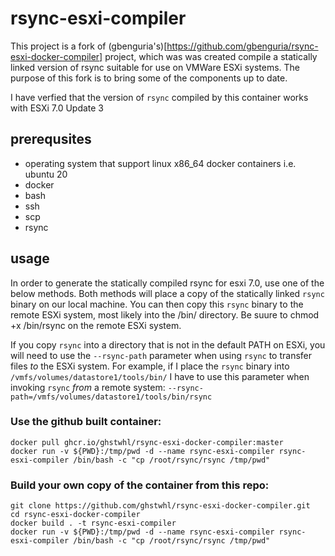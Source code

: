# rsync-esxi-compiler
This project is a fork of (gbenguria's)[https://github.com/gbenguria/rsync-esxi-docker-compiler] project, which was was created compile a statically linked version of rsync suitable for use on VMWare ESXi systems.  The purpose of this fork is to bring some of the components up to date.

I have verfied that the version of `rsync` compiled by this container works with ESXi 7.0 Update 3

## prerequsites

* operating system that support linux x86_64 docker containers i.e. ubuntu 20
* docker 
* bash
* ssh
* scp
* rsync

## usage
In order to generate the statically compiled rsync for esxi 7.0, use one of the below methods.  Both methods will place a copy of the statically linked `rsync` binary on our local machine.  You can then copy this `rsync` binary to the remote ESXi system, most likely into the /bin/ directory.  Be suure to chmod +x /bin/rsync on the remote ESXi system.

If you copy `rsync` into a directory that is not in the default PATH on ESXi, you will need to use the `--rsync-path` parameter when using `rsync` to transfer files *to* the ESXi system.  For example, if I place the `rsync` binary into `/vmfs/volumes/datastore1/tools/bin/` I have to use this parameter when invoking `rsync` *from* a remote system:  `--rsync-path=/vmfs/volumes/datastore1/tools/bin/rsync`


### Use the github built container:
```
docker pull ghcr.io/ghstwhl/rsync-esxi-docker-compiler:master
docker run -v ${PWD}:/tmp/pwd -d --name rsync-esxi-compiler rsync-esxi-compiler /bin/bash -c "cp /root/rsync/rsync /tmp/pwd"
```

### Build your own copy of the container from this repo:
```
git clone https://github.com/ghstwhl/rsync-esxi-docker-compiler.git
cd rsync-esxi-docker-compiler
docker build . -t rsync-esxi-compiler
docker run -v ${PWD}:/tmp/pwd -d --name rsync-esxi-compiler rsync-esxi-compiler /bin/bash -c "cp /root/rsync/rsync /tmp/pwd"
```
